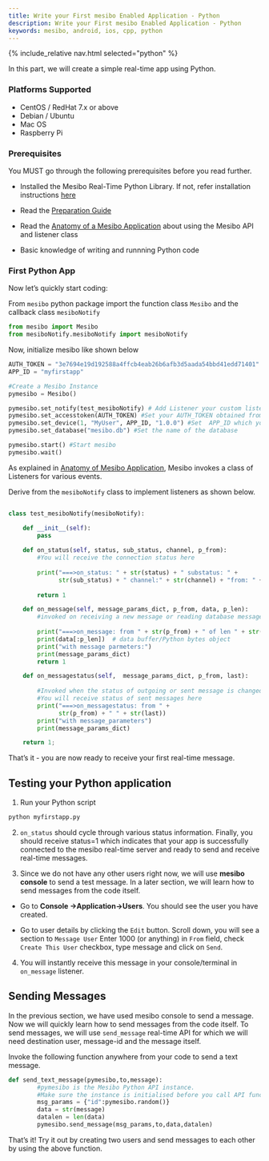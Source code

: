 ```yaml
---
title: Write your First mesibo Enabled Application - Python
description: Write your First mesibo Enabled Application - Python
keywords: mesibo, android, ios, cpp, python
---
```

{% include_relative nav.html selected="python" %}

In this part, we will create a simple real-time app using Python.

### Platforms Supported
- CentOS / RedHat 7.x or above
- Debian / Ubuntu
- Mac OS
- Raspberry Pi

### Prerequisites

You MUST go through the following prerequisites before you read further.

- Installed the Mesibo Real-Time Python Library. If not, refer installation instructions [here](/documentation/install/python/) 
- Read the [Preparation Guide](https://mesibo.com/documentation/tutorials/first-app/)

- Read the [Anatomy of a Mesibo Application](https://mesibo.com) about using the Mesibo API and listener class

- Basic knowledge of writing and runnning Python code


### First Python App

Now let’s quickly start coding:

From `mesibo` python package import the function class `Mesibo` and the callback class `mesiboNotify` 

```python
from mesibo import Mesibo 
from mesiboNotify.mesiboNotify import mesiboNotify
```

Now, initialize mesibo like shown below

```python
AUTH_TOKEN = "3e7694e19d192588a4ffcb4eab26b6afb3d5aada54bbd41edd71401"
APP_ID = "myfirstapp"

#Create a Mesibo Instance
pymesibo = Mesibo()

pymesibo.set_notify(test_mesiboNotify) # Add Listener your custom listener class
pymesibo.set_accesstoken(AUTH_TOKEN) #Set your AUTH_TOKEN obtained from the Mesibo Console
pymesibo.set_device(1, "MyUser", APP_ID, "1.0.0") #Set  APP_ID which you used to create AUTH_TOKEN
pymesibo.set_database("mesibo.db") #Set the name of the database

pymesibo.start() #Start mesibo
pymesibo.wait()

```

As explained in [Anatomy of Mesibo Application](https://mesibo.com), Mesibo invokes a class of Listeners for various events. 

Derive from the `mesiboNotify` class to implement listeners as shown below.

```python

class test_mesiboNotify(mesiboNotify): 

    def __init__(self):
        pass
    
    def on_status(self, status, sub_status, channel, p_from):
        #You will receive the connection status here      
        
        print("===>on_status: " + str(status) + " substatus: " +
              str(sub_status) + " channel:" + str(channel) + "from: " + str(p_from))
        
        return 1 

    def on_message(self, message_params_dict, p_from, data, p_len):
        #invoked on receiving a new message or reading database messages
        
        print("===>on_message: from " + str(p_from) + " of len " + str(p_len))
        print(data[:p_len])  # data buffer/Python bytes object
        print("with message parmeters:")
        print(message_params_dict)
        return 1 

    def on_messagestatus(self,  message_params_dict, p_from, last):
    
        #Invoked when the status of outgoing or sent message is changed
        #You will receive status of sent messages here
        print("===>on_messagestatus: from " +
              str(p_from) + " " + str(last))
        print("with message_parameters")
        print(message_params_dict)

	return 1;


```

That’s it - you are now ready to receive your first real-time message.

## Testing your Python application
1. Run your Python script 

```bash
python myfirstapp.py
```

2. `on_status` should cycle through various status information. Finally, you should receive status=1 which indicates that your app is successfully connected to the mesibo real-time server and ready to send and receive real-time messages.

3. Since we do not have any other users right now, we will use **mesibo console** to send a test message. In a later section, we will learn how to send messages from the code itself.

- Go to **Console ->Application->Users**. You should see the user you have created.

- Go to user details by clicking the `Edit` button. Scroll down, you will see a section to `Message User`
Enter 1000 (or anything) in `From` field, check `Create This User` checkbox, type message and click on `Send`.

4. You will instantly receive this message in your console/terminal in `on_message` listener.


## Sending Messages
In the previous section, we have used mesibo console to send a message. Now we will quickly learn how to send messages from the code itself. To send messages, we will use `send_message` real-time API for which we will need destination user, message-id and the message itself.

Invoke the following function anywhere from your code to send a text message. 

```python
def send_text_message(pymesibo,to,message):
        #pymesibo is the Mesibo Python API instance. 
        #Make sure the instance is initialised before you call API functions 
        msg_params = {"id":pymesibo.random()}
        data = str(message)
        datalen = len(data)
        pymesibo.send_message(msg_params,to,data,datalen)

```

That’s it! Try it out by creating two users and send messages to each other by using the above function.
